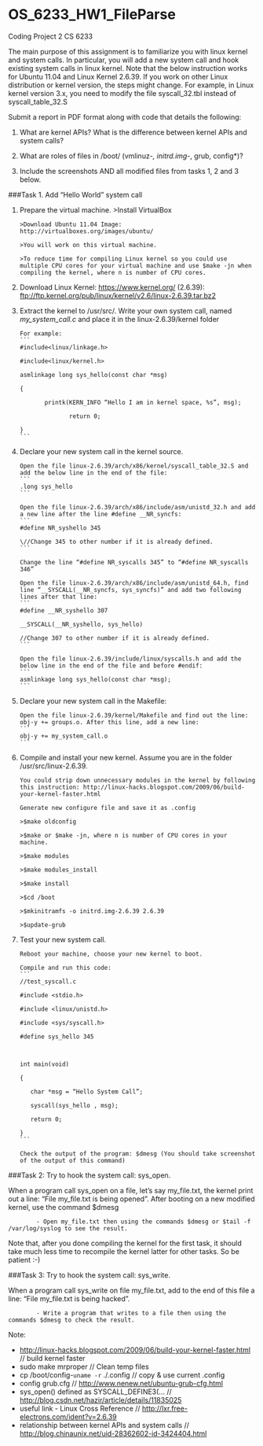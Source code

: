 OS_6233_HW1_FileParse
=====================
Coding Project 2
CS 6233

The main purpose of this assignment is to familiarize you with linux kernel and system calls. In particular, you will add a new system call and hook existing system calls in linux kernel. Note that the below instruction works for Ubuntu 11.04 and Linux Kernel 2.6.39. If you work on other Linux distribution or kernel version, the steps might change. For example, in Linux kernel version 3.x, you need to modify the file syscall_32.tbl instead of syscall_table_32.S




Submit a report in PDF format along with code that details the following:

1. What are kernel APIs? What is the difference between kernel APIs and system calls?

2. What are roles of files in /boot/ (vmlinuz-*, initrd.img-*, grub, config*)?

3. Include the screenshots AND all modified files from tasks 1, 2 and 3 below.




###Task 1. Add “Hello World” system call
1. Prepare the virtual machine.
       >Install VirtualBox

       >Download Ubuntu 11.04 Image: http://virtualboxes.org/images/ubuntu/
       
       >You will work on this virtual machine.
       
       >To reduce time for compiling Linux kernel so you could use multiple CPU cores for your virtual machine and use $make -jn when compiling the kernel, where n is number of CPU cores.

2. Download Linux Kernel: https://www.kernel.org/ (2.6.39): ftp://ftp.kernel.org/pub/linux/kernel/v2.6/linux-2.6.39.tar.bz2

3. Extract the kernel to /usr/src/. Write your own system call, named *my_system_call.c* and place it in the linux-2.6.39/kernel folder
       
       For example:
       ```
       #include<linux/linkage.h>
       
       #include<linux/kernel.h>
       
       asmlinkage long sys_hello(const char *msg)
       
       {
       
              printk(KERN_INFO “Hello I am in kernel space, %s”, msg);
       
                     return 0;
       
       }
       ```

4. Declare your new system call in the kernel source.

       Open the file linux-2.6.39/arch/x86/kernel/syscall_table_32.S and add the below line in the end of the file: 
       ```
       .long sys_hello
       ```
       
       Open the file linux-2.6.39/arch/x86/include/asm/unistd_32.h and add a new line after the line #define __NR_syncfs:
       ```
       #define NR_syshello 345
       
       \//Change 345 to other number if it is already defined.
       ```
       
       Change the line “#define NR_syscalls 345” to “#define NR_syscalls 346”
       
       Open the file linux-2.6.39/arch/x86/include/asm/unistd_64.h, find line “__SYSCALL(__NR_syncfs, sys_syncfs)” and add two following lines after that line:
       ```
       #define __NR_syshello 307
       
       __SYSCALL(__NR_syshello, sys_hello)
       
       //Change 307 to other number if it is already defined.
       ```
       
       Open the file linux-2.6.39/include/linux/syscalls.h and add the below line in the end of the file and before #endif:
       ```
       asmlinkage long sys_hello(const char *msg);
       ```

5. Declare your new system call in the Makefile:

       Open the file linux-2.6.39/kernel/Makefile and find out the line: obj-y += groups.o. After this line, add a new line:
       ```
       obj-y += my_system_call.o
       ```

6. Compile and install your new kernel. Assume you are in the folder /usr/src/linux-2.6.39.

       You could strip down unnecessary modules in the kernel by following this instruction: http://linux-hacks.blogspot.com/2009/06/build-your-kernel-faster.html

       Generate new configure file and save it as .config

       >$make oldconfig
       
       >$make or $make -jn, where n is number of CPU cores in your machine.
       
       >$make modules
       
       >$make modules_install
       
       >$make install
       
       >$cd /boot

       >$mkinitramfs -o initrd.img-2.6.39 2.6.39
       
       >$update-grub
       
7. Test your new system call.

       Reboot your machine, choose your new kernel to boot.

       Compile and run this code:
       ```
       //test_syscall.c
       
       #include <stdio.h>
       
       #include <linux/unistd.h>
       
       #include <sys/syscall.h>
       
       #define sys_hello 345
       
        
       
       int main(void)
       
       {
       
          char *msg = “Hello System Call”;
       
          syscall(sys_hello , msg);
       
          return 0;
       
       }
       ```

       Check the output of the program: $dmesg (You should take screenshot of the output of this command)

###Task 2: Try to hook the system call: sys_open.

When a program call sys_open on a file, let’s say my_file.txt, the kernel print out a line: “File my_file.txt is being opened”. After booting on a new modified kernel, use the command $dmesg

            - Open my_file.txt then using the commands $dmesg or $tail -f /var/log/syslog to see the result.

Note that, after you done compiling the kernel for the first task, it should take much less time to recompile the kernel latter for other tasks. So be patient :-)


###Task 3: Try to hook the system call: sys_write.

When a program call sys_write on file my_file.txt, add to the end of this file a line: “File my_file.txt is being hacked”.

            - Write a program that writes to a file then using the commands $dmesg to check the result.

Note:
- http://linux-hacks.blogspot.com/2009/06/build-your-kernel-faster.html // build kernel faster
- sudo make mrproper  // Clean temp files 
- cp /boot/config-`uname -r` ./.config  // copy & use current .config
- config grub.cfg  // http://www.nenew.net/ubuntu-grub-cfg.html
- sys_open() defined as SYSCALL_DEFINE3(...  // http://blog.csdn.net/hazir/article/details/11835025
- useful link - Linux Cross Reference // http://lxr.free-electrons.com/ident?v=2.6.39
- relationship between kernel APIs and system calls // http://blog.chinaunix.net/uid-28362602-id-3424404.html

